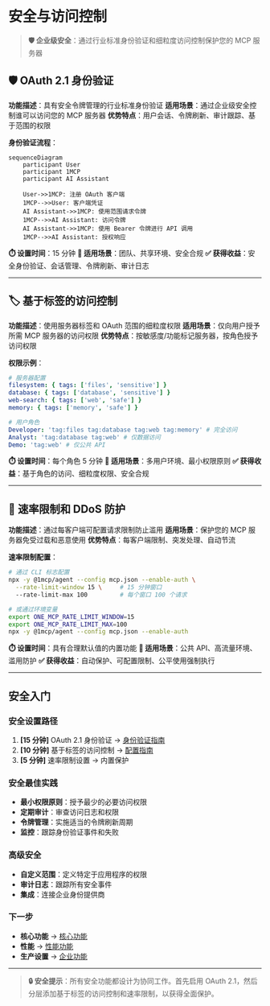 # 安全与访问控制

> **🛡️ 企业级安全**：通过行业标准身份验证和细粒度访问控制保护您的 MCP 服务器

## 🛡️ OAuth 2.1 身份验证

**功能描述**：具有安全令牌管理的行业标准身份验证
**适用场景**：通过企业级安全控制谁可以访问您的 MCP 服务器
**优势特点**：用户会话、令牌刷新、审计跟踪、基于范围的权限

**身份验证流程**：

```mermaid
sequenceDiagram
    participant User
    participant 1MCP
    participant AI Assistant

    User->>1MCP: 注册 OAuth 客户端
    1MCP-->>User: 客户端凭证
    AI Assistant->>1MCP: 使用范围请求令牌
    1MCP-->>AI Assistant: 访问令牌
    AI Assistant->>1MCP: 使用 Bearer 令牌进行 API 调用
    1MCP-->>AI Assistant: 授权响应
```

**⏱️ 设置时间**：15 分钟
**🎯 适用场景**：团队、共享环境、安全合规
**✅ 获得收益**：安全身份验证、会话管理、令牌刷新、审计日志

---

## 🏷️ 基于标签的访问控制

**功能描述**：使用服务器标签和 OAuth 范围的细粒度权限
**适用场景**：仅向用户授予所需 MCP 服务器的访问权限
**优势特点**：按敏感度/功能标记服务器，按角色授予访问权限

**权限示例**：

```yaml
# 服务器配置
filesystem: { tags: ['files', 'sensitive'] }
database: { tags: ['database', 'sensitive'] }
web-search: { tags: ['web', 'safe'] }
memory: { tags: ['memory', 'safe'] }

# 用户角色
Developer: 'tag:files tag:database tag:web tag:memory' # 完全访问
Analyst: 'tag:database tag:web' # 仅数据访问
Demo: 'tag:web' # 仅公共 API
```

**⏱️ 设置时间**：每个角色 5 分钟
**🎯 适用场景**：多用户环境、最小权限原则
**✅ 获得收益**：基于角色的访问、细粒度权限、安全合规

---

## 🚫 速率限制和 DDoS 防护

**功能描述**：通过每客户端可配置请求限制防止滥用
**适用场景**：保护您的 MCP 服务器免受过载和恶意使用
**优势特点**：每客户端限制、突发处理、自动节流

**速率限制配置**：

```bash
# 通过 CLI 标志配置
npx -y @1mcp/agent --config mcp.json --enable-auth \
  --rate-limit-window 15 \     # 15 分钟窗口
  --rate-limit-max 100         # 每个窗口 100 个请求

# 或通过环境变量
export ONE_MCP_RATE_LIMIT_WINDOW=15
export ONE_MCP_RATE_LIMIT_MAX=100
npx -y @1mcp/agent --config mcp.json --enable-auth
```

**⏱️ 设置时间**：具有合理默认值的内置功能
**🎯 适用场景**：公共 API、高流量环境、滥用防护
**✅ 获得收益**：自动保护、可配置限制、公平使用强制执行

---

## 安全入门

### 安全设置路径

1. **[15 分钟]** OAuth 2.1 身份验证 → [身份验证指南](/guide/authentication)
2. **[10 分钟]** 基于标签的访问控制 → [配置指南](/guide/configuration)
3. **[5 分钟]** 速率限制设置 → 内置保护

### 安全最佳实践

- **最小权限原则**：授予最少的必要访问权限
- **定期审计**：审查访问日志和权限
- **令牌管理**：实施适当的令牌刷新周期
- **监控**：跟踪身份验证事件和失败

### 高级安全

- **自定义范围**：定义特定于应用程序的权限
- **审计日志**：跟踪所有安全事件
- **集成**：连接企业身份提供商

### 下一步

- **核心功能** → [核心功能](/guide/features/core)
- **性能** → [性能功能](/guide/features/performance)
- **生产设置** → [企业功能](/guide/features/enterprise)

---

> **🔒 安全提示**：所有安全功能都设计为协同工作。首先启用 OAuth 2.1，然后分层添加基于标签的访问控制和速率限制，以获得全面保护。
